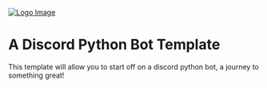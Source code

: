 [![Logo Image](https://us-east-1.tixte.net/uploads/your-parents.wants.solutions/full-logo.png)](https://zluqe.com)

# A Discord Python Bot Template
This template will allow you to start off on a discord python bot, a journey to something great!

